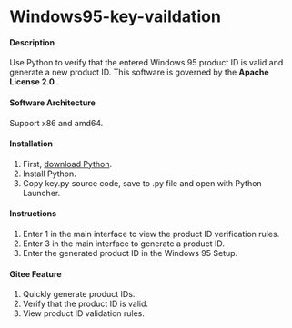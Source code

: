 # Windows95-key-vaildation

#### Description
Use Python to verify that the entered Windows 95 product ID is valid and generate a new product ID. This software is governed by the  **Apache License 2.0** .

#### Software Architecture
Support x86 and amd64.

#### Installation

1.  First, [download Python](https://www.python.org/downloads).
2.  Install Python.
3.  Copy key.py source code, save to .py file and open with Python Launcher.

#### Instructions

1.  Enter 1 in the main interface to view the product ID verification rules.
2.  Enter 3 in the main interface to generate a product ID.
3.  Enter the generated product ID in the Windows 95 Setup.

#### Gitee Feature

1.  Quickly generate product IDs.
2.  Verify that the product ID is valid.
3.  View product ID validation rules.

